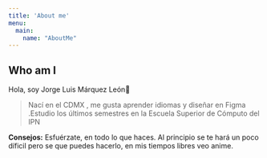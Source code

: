```yaml
---
title: 'About me'
menu:
  main:
    name: "AboutMe"
---
```


## Who am I

Hola, soy Jorge Luis Márquez León🤩

> Nací en el CDMX
> , me gusta aprender idiomas y diseñar en Figma
> .Estudio los últimos semestres en la Escuela Superior de Cómputo del IPN

**Consejos:** Esfuérzate, en todo lo que haces. Al principio se te hará un poco díficil pero se que puedes hacerlo, en mis tiempos libres veo anime.
